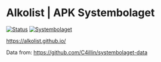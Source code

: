 # Alkolist | APK Systembolaget

[![Status](https://github.com/alkolist/alkolist.github.io/actions/workflows/main.yml/badge.svg?branch=main)](https://github.com/alkolist/alkolist.github.io/actions/workflows/main.yml)
[![Systembolaget](https://img.shields.io/badge/Ages-20+-blue)](https://www.systembolaget.se/under-20/)

https://alkolist.github.io/


Data from: https://github.com/C4illin/systembolaget-data
